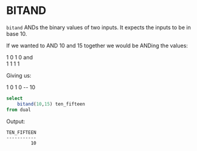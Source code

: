 # BITAND

`bitand` ANDs the binary values of two inputs. It expects the inputs to be in base 10.

If we wanted to AND 10 and 15 together we would be ANDing the values:

1 0 1 0 and  
1 1 1 1

Giving us:

1 0 1 0 -- 10

```sql
select
    bitand(10,15) ten_fifteen
from dual
```
Output:
```
TEN_FIFTEEN
-----------
         10
```
